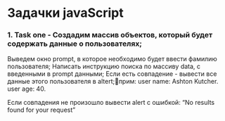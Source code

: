 # Задачки javaScript

### 1. Task one -  Создадим массив объектов, который будет содержать данные о пользователях;

Выведем окно prompt, в которое необходимо будет ввести фамилию пользователя;
Написать инструкцию поиска по массиву data, с введенными в prompt данными;
Если есть совпадение - вывести все данные этого пользователя в altert;прим:
user name: Ashton Kutcher.
user age: 40.

Если совпадения не произошло вывести alert с ошибкой: 
“No results found for your request”
